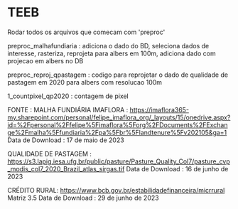 # TEEB


Rodar todos os arquivos que comecam com 'preproc'

preproc_malhafundiaria : adiciona o dado do BD, seleciona dados de interesse, 
rasteriza, reprojeta para albers em 100m, adiciona dado com projecao em albers no DB

preproc_reproj_qpastagem : codigo para reprojetar o dado de qualidade de pastagem em 2020
para albers com resolucao 100m


1_countpixel_qp2020 : contagem de pixel 





FONTE :
MALHA FUNDIÁRIA IMAFLORA :  https://imaflora365-my.sharepoint.com/personal/felipe_imaflora_org/_layouts/15/onedrive.aspx?id=%2Fpersonal%2Ffelipe%5Fimaflora%5Forg%2FDocuments%2FExchange%2Fmalha%5Ffundiaria%2Fpa%5Fbr%5Flandtenure%5Fv202105&ga=1
Data de Download : 17 de maio de 2023

QUALIDADE DE PASTAGEM : https://s3.lapig.iesa.ufg.br/public/pasture/Pasture_Quality_Col7/pasture_cvp_modis_col7_2020_Brazil_atlas_sirgas.tif 
Data de Download : 16 de junho de 2023

CRÉDITO RURAL: https://www.bcb.gov.br/estabilidadefinanceira/micrrural Matriz 3.5
Data de Download : 29 de junho de 2023

